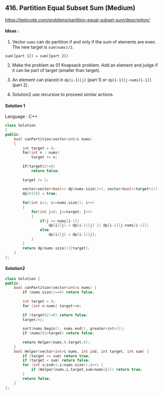 ## **416. Partition Equal Subset Sum (Medium)** 

https://leetcode.com/problems/partition-equal-subset-sum/description/



#### Ideas : 

1. Vector `nums` can do partition if and only if the sum of elements are even. The new target is `sum(nums)/2`. 

```
sum([part 1]) = sum([part 2])
```

2. Make the problem as 01 Knapsack problem. Add an element and judge if it can be part of target (smaller than target).

3. An element can placed in `dp[i-1][j]` (part 1) or `dp[i-1][j-nums[i-1]]` (part 2).

4. Solution2 use recursive to proceed similar actions.

#### Solution 1

Language : C++

```C++
class Solution 
{
public:
    bool canPartition(vector<int>& nums) 
    {       
        int target = 0;
        for(int n : nums)
            target += n;
    
        if(target%2!=0) 
            return false;
        
        target /= 2;
        
        vector<vector<bool>> dp(nums.size()+1, vector<bool>(target+1));
        dp[0][0] = true;
        
        for(int i=1; i<=nums.size(); i++)
        {
            for(int j=0; j<=target; j++)
            {
                if(j >= nums[i-1])
                    dp[i][j] = dp[i-1][j] || dp[i-1][j-nums[i-1]];
                else 
                    dp[i][j] = dp[i-1][j];
            }
        }
        return dp[nums.size()][target];
    }
};
```


#### Solution2
```C++
class Solution {
public:
    bool canPartition(vector<int>& nums) {
        if (nums.size()==0) return false;
        
        int target = 0;
        for (int n:nums) target+=n;
        
        if (target%2!=0) return false;
        target/=2;
        
        sort(nums.begin(), nums.end(), greater<int>());
        if (nums[0]>target) return false;
        
        return Helper(nums,0,target,0);
    }
    bool Helper(vector<int>& nums, int ind, int target, int sum) {
        if (target == sum) return true;
        if (target < sum) return false;
        for (int i=ind+1;i<nums.size();i++) {
            if (Helper(nums,i,target,sum+nums[i])) return true;
        }
        return false;
    }
};
```